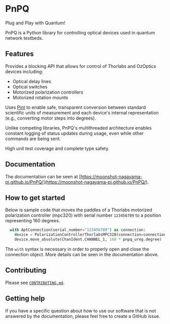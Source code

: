 # PnPQ

Plug and Play with Quantum!

PnPQ is a Python library for controlling optical devices used in quantum network testbeds.

## Features

Provides a blocking API that allows for control of Thorlabs and OzOptics devices including:
- Optical delay lines
- Optical switches
- Motorized polarization controllers
- Motorized rotation mounts

Uses [Pint](https://pint.readthedocs.io/en/stable/) to enable safe, transparent conversion between standard scientific units of measurement and each device's internal representation (e.g., converting motor steps into degrees).

Unlike competing libraries, PnPQ's multithreaded architecture enables constant logging of status updates during usage, even while other commands are being sent.

High unit test coverage and complete type safety.

## Documentation

The documentation can be seen at [https://moonshot-nagayama-pj.github.io/PnPQ/](https://moonshot-nagayama-pj.github.io/PnPQ/).

## How to get started

Below is sample code that moves the paddles of a Thorlabs motorized polarization controller (mpc320) with serial number `123456789` to a position representing 160 degrees.
```py
  with AptConnection(serial_number="123456789") as connection:
    device = PolarizationControllerThorlabsMPC320(connection=connection)
    device.move_absolute(ChanIdent.CHANNEL_1, 160 * pnpq_ureg.degree)
```
The `with` syntax is necessary in order to properly open and close the connection object. More details can be seen in the documentation above.

## Contributing

Please see [`CONTRIBUTING.md`](https://github.com/moonshot-nagayama-pj/public-documents/blob/main/CONTRIBUTING.md).

## Getting help

If you have a specific question about how to use our software that is not answered by the documentation, please feel free to create a GitHub issue.

